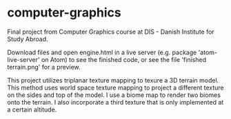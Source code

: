 # computer-graphics
Final project from Computer Graphics course at DIS - Danish Institute for Study Abroad.

Download files and open engine.html in a live server (e.g. package 'atom-live-server' on Atom) to see the finished code, or see the file 'finished terrain.png' for a preview.

This project utilizes triplanar texture mapping to texure a 3D terrain model. This method uses world space texture mapping to project a different texture on the sides and top of the model. I use a biome map to render two biomes onto the terrain. I also incorporate a third texture that is only implemented at a certain altitude.
